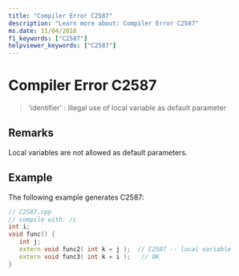 ```yaml
---
title: "Compiler Error C2587"
description: "Learn more about: Compiler Error C2587"
ms.date: 11/04/2016
f1_keywords: ["C2587"]
helpviewer_keywords: ["C2587"]
---
```

# Compiler Error C2587

> 'identifier' : illegal use of local variable as default parameter

## Remarks

Local variables are not allowed as default parameters.

## Example

The following example generates C2587:

```cpp
// C2587.cpp
// compile with: /c
int i;
void func() {
   int j;
   extern void func2( int k = j );  // C2587 -- local variable
   extern void func3( int k = i );   // OK
}
```
